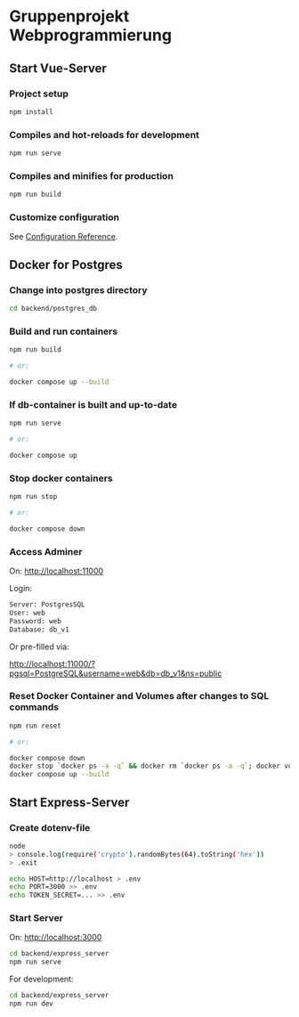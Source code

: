 # Gruppenprojekt Webprogrammierung

## Start Vue-Server

### Project setup

```bash
npm install
```

### Compiles and hot-reloads for development

```bash
npm run serve
```

### Compiles and minifies for production

```bash
npm run build
```

### Customize configuration

See [Configuration Reference](https://cli.vuejs.org/config/).

## Docker for Postgres

### Change into postgres directory

```bash
cd backend/postgres_db
```

### Build and run containers

```bash
npm run build 

# or:

docker compose up --build
```

### If db-container is built and up-to-date

```bash
npm run serve

# or:

docker compose up
```

### Stop docker containers

```bash
npm run stop

# or: 

docker compose down
```

### Access Adminer

On: <http://localhost:11000>

Login:

```bash
Server: PostgresSQL
User: web
Password: web
Database: db_v1
```

Or pre-filled via:

<http://localhost:11000/?pgsql=PostgreSQL&username=web&db=db_v1&ns=public>

### Reset Docker Container and Volumes after changes to SQL commands

```bash
npm run reset

# or:

docker compose down
docker stop `docker ps -a -q` && docker rm `docker ps -a -q`; docker volume prune 
docker compose up --build
```

## Start Express-Server

### Create dotenv-file

```bash
node
> console.log(require('crypto').randomBytes(64).toString('hex'))
> .exit

echo HOST=http://localhost > .env
echo PORT=3000 >> .env
echo TOKEN_SECRET=... >> .env
```

### Start Server

On: <http://localhost:3000>

```bash
cd backend/express_server
npm run serve
```

For development:

```bash
cd backend/express_server
npm run dev
```
